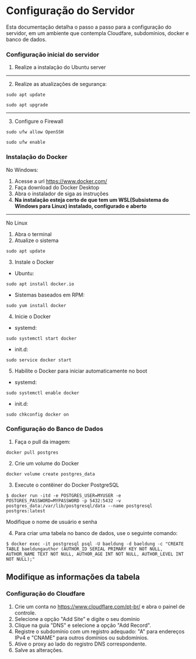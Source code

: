 # Configuração do Servidor

Esta documentação detalha o passo a passo para a configuração do servidor, em um ambiente que contempla Cloudfare, subdomínios, docker e banco de dados.

### Configuração inicial do servidor

1. Realize a instalação do Ubuntu server

---

2. Realize as atualizações de segurança:

```console
sudo apt update
```

```console
sudo apt upgrade
```

---

3. Configure o Firewall

```console
sudo ufw allow OpenSSH
```

```console
sudo ufw enable
```

### Instalação do Docker

No Windows:

1. Acesse a url https://www.docker.com/
2. Faça download do Docker Desktop
3. Abra o instalador de siga as instruções
4. **Na instalação esteja certo de que tem um WSL(Subsistema do Windows para Linux) instalado, configurado e aberto**

---

No Linux

1. Abra o terminal
2. Atualize o sistema

```console
sudo apt update
```

3. Instale o Docker

- Ubuntu:

```console
sudo apt install docker.io
```

- Sistemas baseados em RPM:

```console
sudo yum install docker
```

4. Inicie o Docker

- systemd:

```console
sudo systemctl start docker
```

- init.d:

```console
sudo service docker start
```

5. Habilite o Docker para iniciar automaticamente no boot

- systemd:

```console
sudo systemctl enable docker
```

- init.d:

```console
sudo chkconfig docker on
```

### Configuração do Banco de Dados

1. Faça o pull da imagem:

```console
docker pull postgres
```

2. Crie um volume do Docker

```console
docker volume create postgres_data
```

3. Execute o contêiner do Docker PostgreSQL

```console
$ docker run -itd -e POSTGRES_USER=MYUSER -e POSTGRES_PASSWORD=MYPASSWORD -p 5432:5432 -v postgres_data:/var/lib/postgresql/data --name postgresql postgres:latest
```

Modifique o nome de usuário e senha

4. Para criar uma tabela no banco de dados, use o seguinte comando:

```console
$ docker exec -it postgresql psql -U baeldung -d baeldung -c "CREATE TABLE baeldungauthor (AUTHOR_ID SERIAL PRIMARY KEY NOT NULL, AUTHOR_NAME TEXT NOT NULL, AUTHOR_AGE INT NOT NULL, AUTHOR_LEVEL INT NOT NULL);"
```

## Modifique as informações da tabela

### Configuração do Cloudfare

1. Crie um conta no https://www.cloudflare.com/pt-br/ e abra o painel de controle.
2. Selecione a opção "Add Site" e digite o seu domínio
3. Clique na guia "DNS" e selecione a opção "Add Record".
4. Registre o subdomínio com um registro adequado: "A" para endereços IPv4 e "CNAME" para outros domínios ou subdomínios.
5. Ative o proxy ao lado do registro DNS correspondente.
6. Salve as alterações.
